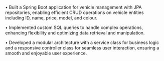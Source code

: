 •	 Built a Spring Boot application for vehicle management with JPA repositories, enabling efficient CRUD operations on vehicle entities including ID, name, price, model, and colour.

•	 Implemented custom SQL queries to handle complex operations, enhancing flexibility and optimizing data retrieval and manipulation.

•	Developed a modular architecture with a service class for business logic and a responsive controller class for seamless user interaction, ensuring a smooth and enjoyable user experience.

